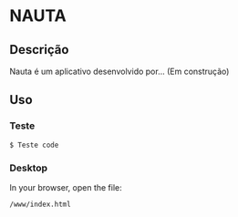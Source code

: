 # NAUTA

## Descrição

Nauta é um aplicativo desenvolvido por...
(Em construção)

## Uso

### Teste

    $ Teste code

### Desktop

In your browser, open the file:

    /www/index.html

